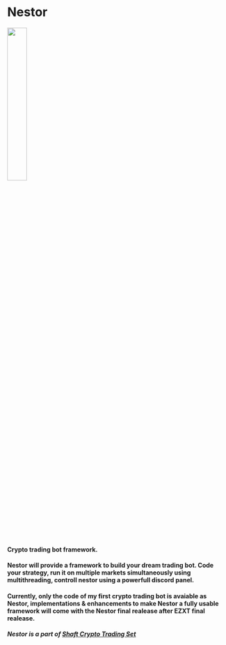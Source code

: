 # Nestor

<img heigh=auto width=30% src="https://github.com/Shaft-3796/Shaft-Crypto-Suit/blob/main/src/Nestor.png">

#### Crypto trading bot framework.

#### Nestor will provide a framework to build your dream trading bot. Code your strategy, run it on multiple markets simultaneously using multithreading, controll nestor using a powerfull discord panel.

#### Currently, only the code of my first crypto trading bot is avaiable as Nestor, implementations & enhancements to make Nestor a fully usable framework will come with the Nestor final realease after EZXT final realease.

##### Nestor is a part of [Shaft Crypto Trading Set](https://github.com/Shaft-3796/Shaft-Crypto-Trading-Set)
